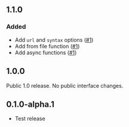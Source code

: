 ## 1.1.0

### Added

- Add `url` and `syntax` options ([#1](https://github.com/BSFishy/sass_extract/pull/1))
- Add from file function ([#1](https://github.com/BSFishy/sass_extract/pull/1))
- Add async functions ([#1](https://github.com/BSFishy/sass_extract/pull/1))

## 1.0.0

Public 1.0 release. No public interface changes.

## 0.1.0-alpha.1

- Test release
